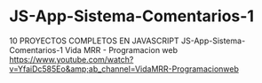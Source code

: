 # JS-App-Sistema-Comentarios-1
10 PROYECTOS COMPLETOS EN JAVASCRIPT JS-App-Sistema-Comentarios-1 Vida MRR - Programacion web https://www.youtube.com/watch?v=YfaiDc585Eo&amp;ab_channel=VidaMRR-Programacionweb

